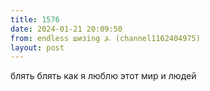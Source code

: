 ```yaml
---
title: 1576
date: 2024-01-21 20:09:50
from: endless шизing ⍼ (channel1162404975)
layout: post
---
```


блять блять как я люблю этот мир и людей
